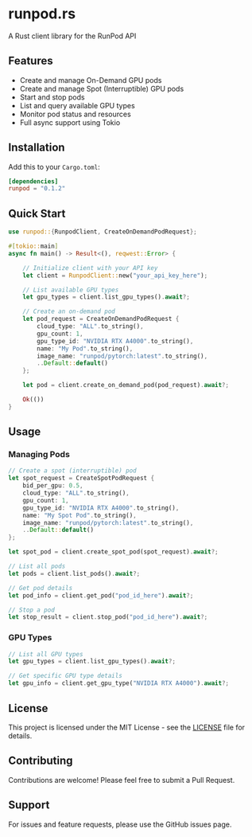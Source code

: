 # runpod.rs

A Rust client library for the RunPod API

## Features

- Create and manage On-Demand GPU pods
- Create and manage Spot (Interruptible) GPU pods
- Start and stop pods
- List and query available GPU types
- Monitor pod status and resources
- Full async support using Tokio

## Installation

Add this to your `Cargo.toml`:

```toml
[dependencies]
runpod = "0.1.2"
```

## Quick Start

```rust
use runpod::{RunpodClient, CreateOnDemandPodRequest};

#[tokio::main]
async fn main() -> Result<(), reqwest::Error> {

    // Initialize client with your API key
    let client = RunpodClient::new("your_api_key_here");

    // List available GPU types
    let gpu_types = client.list_gpu_types().await?;

    // Create an on-demand pod
    let pod_request = CreateOnDemandPodRequest {
        cloud_type: "ALL".to_string(),
        gpu_count: 1,
        gpu_type_id: "NVIDIA RTX A4000".to_string(),
        name: "My Pod".to_string(),
        image_name: "runpod/pytorch:latest".to_string(),
        ..Default::default()
    };

    let pod = client.create_on_demand_pod(pod_request).await?;

    Ok(())
}
```


## Usage

### Managing Pods

```rust
// Create a spot (interruptible) pod
let spot_request = CreateSpotPodRequest {
    bid_per_gpu: 0.5,
    cloud_type: "ALL".to_string(),
    gpu_count: 1,
    gpu_type_id: "NVIDIA RTX A4000".to_string(),
    name: "My Spot Pod".to_string(),
    image_name: "runpod/pytorch:latest".to_string(),
    ..Default::default()
};

let spot_pod = client.create_spot_pod(spot_request).await?;

// List all pods
let pods = client.list_pods().await?;

// Get pod details
let pod_info = client.get_pod("pod_id_here").await?;

// Stop a pod
let stop_result = client.stop_pod("pod_id_here").await?;
```

### GPU Types

```rust
// List all GPU types
let gpu_types = client.list_gpu_types().await?;

// Get specific GPU type details
let gpu_info = client.get_gpu_type("NVIDIA RTX A4000").await?;
```

## License

This project is licensed under the MIT License - see the [LICENSE](LICENSE) file for details.

## Contributing

Contributions are welcome! Please feel free to submit a Pull Request.

## Support

For issues and feature requests, please use the GitHub issues page.